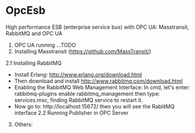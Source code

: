 # OpcEsb
High performance ESB (enterprise service bus) with OPC UA: Masstransit, RabbitMQ and OPC UA
1. OPC UA running
...TODO
2. Installing Masstransit (https://github.com/MassTransit/)

2.1 Installing RabbitMQ

- Install Erlang: http://www.erlang.org/download.html
- Then download and install http://www.rabbitmq.com/download.html
- Enabling the RabbitMQ Web Management Interface:
  In cmd, let's enter: rabbitmq-plugins enable rabbitmq_management
  then type: services.msc, finding RabbitMQ service to restart it.
- Now go to: http://localhost:15672/ then you will see the RabiitMQ interface
2.2 Running Publisher in OPC Server
3. Others:


